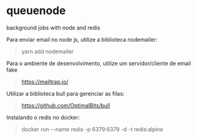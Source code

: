 # queuenode
background jobs with node and redis

Para enviar email no node js, utilize a biblioteca nodemailer:

> yarn add nodemailer

Para o ambiente de desenvolvimento, utilize um servidor/cliente de email fake

> https://mailtrap.io/

Utilizar a biblioteca bull para gerenciar as filas:

> https://github.com/OptimalBits/bull


Instalando o redis no docker:

> docker run --name redis -p 6379:6379 -d -t redis:alpine